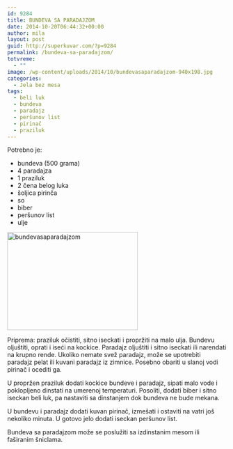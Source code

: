 ```yaml
---
id: 9284
title: BUNDEVA SA PARADAJZOM
date: 2014-10-20T06:44:32+00:00
author: mila
layout: post
guid: http://superkuvar.com/?p=9284
permalink: /bundeva-sa-paradajzom/
totvreme:
  - ""
image: /wp-content/uploads/2014/10/bundevasaparadajzom-940x198.jpg
categories:
  - Jela bez mesa
tags:
  - beli luk
  - bundeva
  - paradajz
  - peršunov list
  - pirinač
  - praziluk
---
```

Potrebno je:

  * bundeva (500 grama)
  * 4 paradajza
  * 1 praziluk
  * 2 čena belog luka
  * šoljica pirinča
  * so
  * biber
  * peršunov list
  * ulje

[<img class="alignnone size-medium wp-image-9286" src="//superkuvar.com/wp-content/uploads/2014/10/bundevasaparadajzom-300x225.jpg" alt="bundevasaparadajzom" width="300" height="225" />](//superkuvar.com/wp-content/uploads/2014/10/bundevasaparadajzom.jpg)

Priprema: praziluk očistiti, sitno iseckati i propržiti na malo ulja. Bundevu oljuštiti, oprati i iseći na kockice. Paradajz oljuštiti i sitno iseckati ili narendati na krupno rende. Ukoliko nemate svež paradajz, može se upotrebiti paradajz pelat ili kuvani paradajz iz zimnice. Posebno obariti u slanoj vodi pirinač i ocediti ga.

U propržen praziluk dodati kockice bundeve i paradajz, sipati malo vode i poklopljeno dinstati na umerenoj temperaturi. Posoliti, dodati biber i sitno iseckan beli luk, pa nastaviti sa dinstanjem dok bundeva ne bude mekana.

U bundevu i paradajz dodati kuvan pirinač, izmešati i ostaviti na vatri još nekoliko minuta. U gotovo jelo dodati iseckan peršunov list.

Bundeva sa paradajzom može se poslužiti sa izdinstanim mesom ili faširanim šniclama.